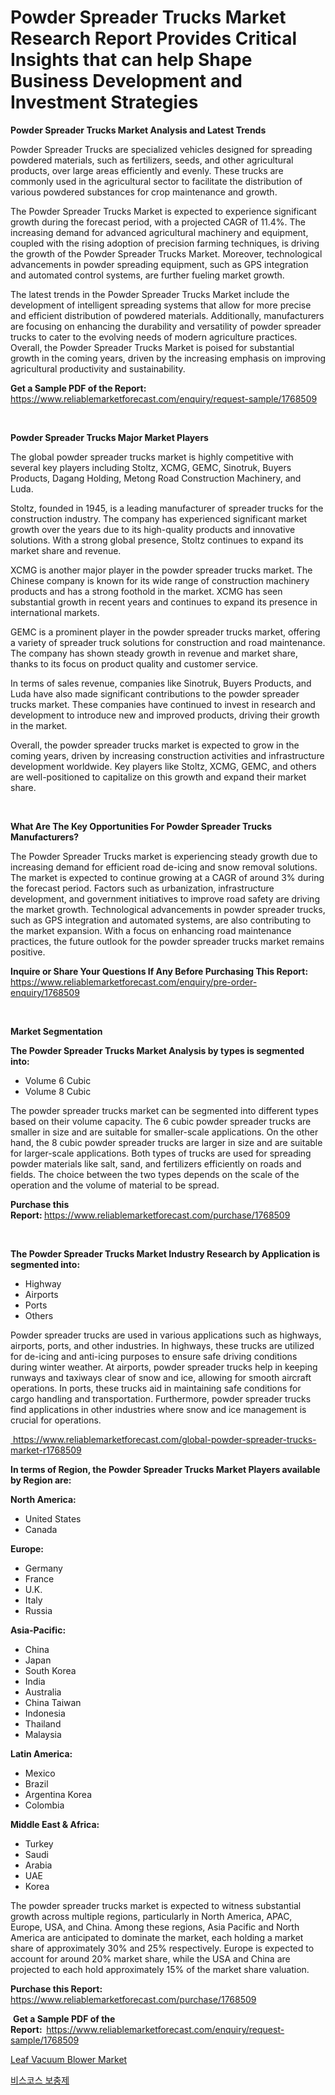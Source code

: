 <p><h1>Powder Spreader Trucks Market Research Report Provides Critical Insights that can help Shape Business Development and Investment Strategies</h1></p><p><strong>Powder Spreader Trucks Market Analysis and Latest Trends</strong></p>
<p><p>Powder Spreader Trucks are specialized vehicles designed for spreading powdered materials, such as fertilizers, seeds, and other agricultural products, over large areas efficiently and evenly. These trucks are commonly used in the agricultural sector to facilitate the distribution of various powdered substances for crop maintenance and growth.</p><p>The Powder Spreader Trucks Market is expected to experience significant growth during the forecast period, with a projected CAGR of 11.4%. The increasing demand for advanced agricultural machinery and equipment, coupled with the rising adoption of precision farming techniques, is driving the growth of the Powder Spreader Trucks Market. Moreover, technological advancements in powder spreading equipment, such as GPS integration and automated control systems, are further fueling market growth.</p><p>The latest trends in the Powder Spreader Trucks Market include the development of intelligent spreading systems that allow for more precise and efficient distribution of powdered materials. Additionally, manufacturers are focusing on enhancing the durability and versatility of powder spreader trucks to cater to the evolving needs of modern agriculture practices. Overall, the Powder Spreader Trucks Market is poised for substantial growth in the coming years, driven by the increasing emphasis on improving agricultural productivity and sustainability.</p></p>
<p><strong>Get a Sample PDF of the Report:&nbsp;</strong> <a href="https://www.reliablemarketforecast.com/enquiry/request-sample/1768509">https://www.reliablemarketforecast.com/enquiry/request-sample/1768509</a></p>
<p>&nbsp;</p>
<p><strong>Powder Spreader Trucks Major Market Players</strong></p>
<p><p>The global powder spreader trucks market is highly competitive with several key players including Stoltz, XCMG, GEMC, Sinotruk, Buyers Products, Dagang Holding, Metong Road Construction Machinery, and Luda. </p><p>Stoltz, founded in 1945, is a leading manufacturer of spreader trucks for the construction industry. The company has experienced significant market growth over the years due to its high-quality products and innovative solutions. With a strong global presence, Stoltz continues to expand its market share and revenue.</p><p>XCMG is another major player in the powder spreader trucks market. The Chinese company is known for its wide range of construction machinery products and has a strong foothold in the market. XCMG has seen substantial growth in recent years and continues to expand its presence in international markets.</p><p>GEMC is a prominent player in the powder spreader trucks market, offering a variety of spreader truck solutions for construction and road maintenance. The company has shown steady growth in revenue and market share, thanks to its focus on product quality and customer service.</p><p>In terms of sales revenue, companies like Sinotruk, Buyers Products, and Luda have also made significant contributions to the powder spreader trucks market. These companies have continued to invest in research and development to introduce new and improved products, driving their growth in the market.</p><p>Overall, the powder spreader trucks market is expected to grow in the coming years, driven by increasing construction activities and infrastructure development worldwide. Key players like Stoltz, XCMG, GEMC, and others are well-positioned to capitalize on this growth and expand their market share.</p></p>
<p>&nbsp;</p>
<p><strong>What Are The Key Opportunities For Powder Spreader Trucks Manufacturers?</strong></p>
<p><p>The Powder Spreader Trucks market is experiencing steady growth due to increasing demand for efficient road de-icing and snow removal solutions. The market is expected to continue growing at a CAGR of around 3% during the forecast period. Factors such as urbanization, infrastructure development, and government initiatives to improve road safety are driving the market growth. Technological advancements in powder spreader trucks, such as GPS integration and automated systems, are also contributing to the market expansion. With a focus on enhancing road maintenance practices, the future outlook for the powder spreader trucks market remains positive.</p></p>
<p><strong>Inquire or Share Your Questions If Any Before Purchasing This Report:</strong> <a href="https://www.reliablemarketforecast.com/enquiry/pre-order-enquiry/1768509">https://www.reliablemarketforecast.com/enquiry/pre-order-enquiry/1768509</a></p>
<p>&nbsp;</p>
<p><strong>Market Segmentation</strong></p>
<p><strong>The Powder Spreader Trucks Market Analysis by types is segmented into:</strong></p>
<p><ul><li>Volume 6 Cubic</li><li>Volume 8 Cubic</li></ul></p>
<p><p>The powder spreader trucks market can be segmented into different types based on their volume capacity. The 6 cubic powder spreader trucks are smaller in size and are suitable for smaller-scale applications. On the other hand, the 8 cubic powder spreader trucks are larger in size and are suitable for larger-scale applications. Both types of trucks are used for spreading powder materials like salt, sand, and fertilizers efficiently on roads and fields. The choice between the two types depends on the scale of the operation and the volume of material to be spread.</p></p>
<p><strong>Purchase this Report:&nbsp;</strong><a href="https://www.reliablemarketforecast.com/purchase/1768509">https://www.reliablemarketforecast.com/purchase/1768509</a></p>
<p>&nbsp;</p>
<p><strong>The Powder Spreader Trucks Market Industry Research by Application is segmented into:</strong></p>
<p><ul><li>Highway</li><li>Airports</li><li>Ports</li><li>Others</li></ul></p>
<p><p>Powder spreader trucks are used in various applications such as highways, airports, ports, and other industries. In highways, these trucks are utilized for de-icing and anti-icing purposes to ensure safe driving conditions during winter weather. At airports, powder spreader trucks help in keeping runways and taxiways clear of snow and ice, allowing for smooth aircraft operations. In ports, these trucks aid in maintaining safe conditions for cargo handling and transportation. Furthermore, powder spreader trucks find applications in other industries where snow and ice management is crucial for operations.</p></p>
<p><a href="https://www.reliablemarketforecast.com/global-powder-spreader-trucks-market-r1768509">&nbsp;https://www.reliablemarketforecast.com/global-powder-spreader-trucks-market-r1768509</a></p>
<p><strong>In terms of Region, the Powder Spreader Trucks Market Players available by Region are:</strong></p>
<p>
    <p> <strong> North America: </strong>
        <ul>
            <li>United States</li>
            <li>Canada</li>
        </ul>
        </p> 
    <p> <strong> Europe: </strong>
        <ul>
            <li>Germany</li>
            <li>France</li>
            <li>U.K.</li>
            <li>Italy</li>
            <li>Russia</li>
        </ul>
        </p> 
    <p> <strong> Asia-Pacific: </strong>
        <ul>
            <li>China</li>
            <li>Japan</li>
            <li>South Korea</li>
            <li>India</li>
            <li>Australia</li>
            <li>China Taiwan</li>
            <li>Indonesia</li>
            <li>Thailand</li>
            <li>Malaysia</li>
        </ul>
        </p> 
    <p> <strong> Latin America: </strong>
        <ul>
            <li>Mexico</li>
            <li>Brazil</li>
            <li>Argentina Korea</li>
            <li>Colombia</li>
        </ul>
        </p> 
    <p> <strong> Middle East & Africa: </strong>
        <ul>
            <li>Turkey</li>
            <li>Saudi</li>
            <li>Arabia</li>
            <li>UAE</li>
            <li>Korea</li>
        </ul>
    </p>
    </p>
<p><p>The powder spreader trucks market is expected to witness substantial growth across multiple regions, particularly in North America, APAC, Europe, USA, and China. Among these regions, Asia Pacific and North America are anticipated to dominate the market, each holding a market share of approximately 30% and 25% respectively. Europe is expected to account for around 20% market share, while the USA and China are projected to each hold approximately 15% of the market share valuation.</p></p>
<p><strong>Purchase this Report: </strong><a href="https://www.reliablemarketforecast.com/purchase/1768509">https://www.reliablemarketforecast.com/purchase/1768509</a></p>
<p>&nbsp;<strong>Get a Sample PDF of the Report:&nbsp;&nbsp;</strong><a href="https://www.reliablemarketforecast.com/enquiry/request-sample/1768509">https://www.reliablemarketforecast.com/enquiry/request-sample/1768509</a></p>
<p><strong></strong></p>
<p><p><a href="https://github.com/VincentButlerjXXf/Market-Research-Report-List-1/blob/main/leaf-vacuum-blower-market.md">Leaf Vacuum Blower Market</a></p><p><a href="https://github.com/sougarounis/Market-Research-Report-List-5/blob/main/22889634587.md">비스코스 보충제</a></p></p>